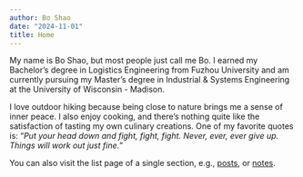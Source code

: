 ```yaml
---
author: Bo Shao
date: "2024-11-01"
title: Home
---
```


My name is Bo Shao, but most people just call me Bo. I earned my Bachelor’s degree in Logistics Engineering from Fuzhou University and am currently pursuing my Master’s degree in Industrial & Systems Engineering at the University of Wisconsin - Madison.

I love outdoor hiking because being close to nature brings me a sense of inner peace. I also enjoy cooking, and there’s nothing quite like the satisfaction of tasting my own culinary creations. One of my favorite quotes is: “*Put your head down and fight, fight, fight. Never, ever, ever give up. Things will work out just fine.*”

You can also visit the list page of a single section, e.g., [posts](/post/), or [notes](/note/).





